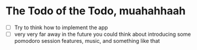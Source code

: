 # The Todo of the Todo, muahahhaah

- [ ] Try to think how to implement the app
- [ ] very very far away in the future you could think about introducing some pomodoro session features, music, and something like that